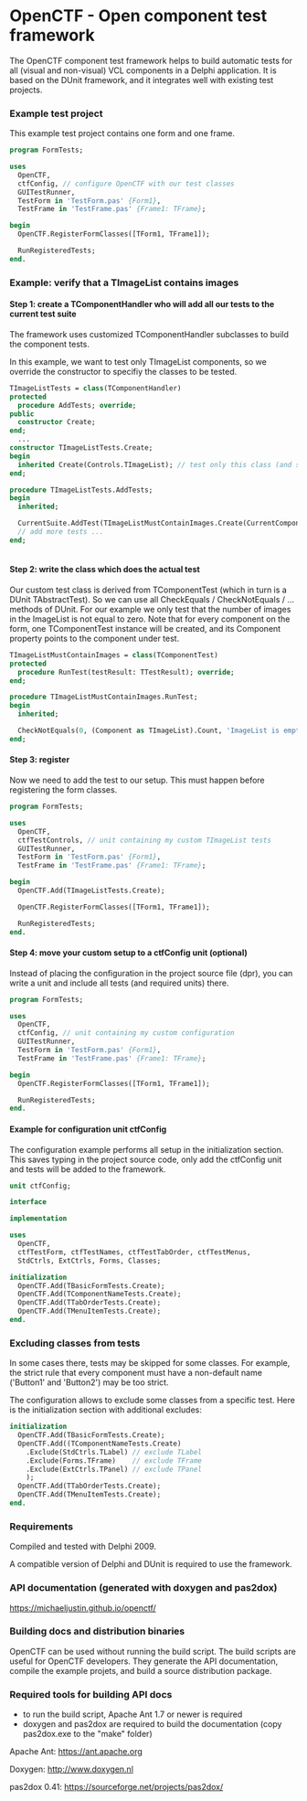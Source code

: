 # OpenCTF - Open component test framework

The OpenCTF component test framework helps to build automatic tests for all (visual and non-visual) VCL components in a Delphi application. It is based on the DUnit framework, and it integrates well with existing test projects.

### Example test project ###

This example test project contains one form and one frame. 

```pascal
program FormTests;

uses
  OpenCTF,
  ctfConfig, // configure OpenCTF with our test classes
  GUITestRunner,
  TestForm in 'TestForm.pas' {Form1},
  TestFrame in 'TestFrame.pas' {Frame1: TFrame};

begin
  OpenCTF.RegisterFormClasses([TForm1, TFrame1]);

  RunRegisteredTests;
end.
```

### Example: verify that a TImageList contains images

#### Step 1: create a TComponentHandler who will add all our tests to the current test suite

The framework uses customized TComponentHandler subclasses to build the component tests. 

In this example, we want to test only TImageList components, so we override the constructor to specifiy the classes to be tested.

```pascal
TImageListTests = class(TComponentHandler)
protected
  procedure AddTests; override;
public
  constructor Create;
end;
  ...
constructor TImageListTests.Create;
begin
  inherited Create(Controls.TImageList); // test only this class (and subclasses)
end;

procedure TImageListTests.AddTests;
begin
  inherited;

  CurrentSuite.AddTest(TImageListMustContainImages.Create(CurrentComponent)); // see below
  // add more tests ...
end;
  
```

#### Step 2: write the class which does the actual test 

Our custom test class is derived from TComponentTest (which in turn is a DUnit TAbstractTest).
So we can use all CheckEquals / CheckNotEquals / ...  methods of DUnit.
For our example we only test that the number of images in the ImageList is not equal to zero.
Note that for every component on the form, one TComponentTest instance will be created, and its Component property points to the component under test. 

```pascal
TImageListMustContainImages = class(TComponentTest)
protected
  procedure RunTest(testResult: TTestResult); override;
end;

procedure TImageListMustContainImages.RunTest;
begin
  inherited;

  CheckNotEquals(0, (Component as TImageList).Count, 'ImageList is empty');
end;
```

#### Step 3: register

Now we need to add the test to our setup. This must happen before registering the form classes. 

```pascal
program FormTests;

uses
  OpenCTF,
  ctfTestControls, // unit containing my custom TImageList tests
  GUITestRunner,
  TestForm in 'TestForm.pas' {Form1},
  TestFrame in 'TestFrame.pas' {Frame1: TFrame};

begin
  OpenCTF.Add(TImageListTests.Create);

  OpenCTF.RegisterFormClasses([TForm1, TFrame1]);

  RunRegisteredTests;
end.
```

#### Step 4: move your custom setup to a ctfConfig unit (optional)

Instead of placing the configuration in the project source file (dpr), you can write a unit and include all tests (and required units) there.

```pascal
program FormTests;

uses
  OpenCTF,
  ctfConfig, // unit containing my custom configuration
  GUITestRunner,
  TestForm in 'TestForm.pas' {Form1},
  TestFrame in 'TestFrame.pas' {Frame1: TFrame};

begin
  OpenCTF.RegisterFormClasses([TForm1, TFrame1]);

  RunRegisteredTests;
end.
```

#### Example for configuration unit ctfConfig

The configuration example performs all setup in the initialization section. 
This saves typing in the project source code, only add the ctfConfig unit and tests will be added to the framework.

```pascal
unit ctfConfig;

interface

implementation

uses
  OpenCTF,
  ctfTestForm, ctfTestNames, ctfTestTabOrder, ctfTestMenus,
  StdCtrls, ExtCtrls, Forms, Classes;

initialization
  OpenCTF.Add(TBasicFormTests.Create);
  OpenCTF.Add(TComponentNameTests.Create);
  OpenCTF.Add(TTabOrderTests.Create);
  OpenCTF.Add(TMenuItemTests.Create);
end.  
```

### Excluding classes from tests

In some cases there, tests may be skipped for some classes. For example, the strict rule that every component must have a non-default name ('Button1' and 'Button2') may be too strict. 

The configuration allows to exclude some classes from a specific test. Here is the initialization section with additional excludes: 

```pascal
initialization
  OpenCTF.Add(TBasicFormTests.Create);
  OpenCTF.Add((TComponentNameTests.Create)
    .Exclude(StdCtrls.TLabel) // exclude TLabel 
    .Exclude(Forms.TFrame)    // exclude TFrame
    .Exclude(ExtCtrls.TPanel) // exclude TPanel
    );
  OpenCTF.Add(TTabOrderTests.Create);
  OpenCTF.Add(TMenuItemTests.Create);
end.  
```


### Requirements ###

Compiled and tested with Delphi 2009.

A compatible version of Delphi and DUnit is required to use the framework.

### API documentation (generated with doxygen and pas2dox) ###

https://michaeljustin.github.io/openctf/

### Building docs and distribution binaries ###

OpenCTF can be used without running the build script. The build scripts are useful for OpenCTF developers. They generate the API documentation, compile the example projets, and build a source distribution package.

### Required tools for building API docs ###

- to run the build script, Apache Ant 1.7 or newer is required
- doxygen and pas2dox are required to build the documentation (copy pas2dox.exe to the "make" folder)

Apache Ant: 
https://ant.apache.org

Doxygen:
http://www.doxygen.nl

pas2dox 0.41:
https://sourceforge.net/projects/pas2dox/

